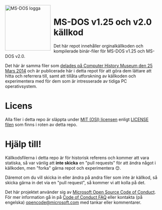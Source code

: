 <img width="150" height="150" align="left" style="float: left; margin: 0 10px 0 0;" alt="MS-DOS logga" src="https://github.com/Kapelu/MS-DOS/blob/main/.readmes/msdos-logo.png?raw=true">

# MS-DOS v1.25 och v2.0 källkod
Det här repot innehåller orginalkällkoden och kompilerade binär-filer för MS-DOS v1.25 och MS-DOS v2.0.

Det här är samma filer som [delades på Computer History Museum den 25 Mars 2014]( http://www.computerhistory.org/atchm/microsoft-ms-dos-early-source-code/) och är publicerade här i detta repot för att göra dem lättare att hitta och referrera till, samt att tillåta utforskning av källkoden och experimentera med för dem som är intresserade av tidiga PC operativsystem.

# Licens
Alla filer i detta repo är släppta under [MIT (OSI) licensen]( https://en.wikipedia.org/wiki/MIT_License) enligt [LICENSE filen](https://github.com/Microsoft/MS-DOS/blob/master/LICENSE.md) som finns i roten av detta repo.

# Hjälp till!
Källkodsfilerna i detta repo är för historisk referens och kommer att vara statiska, så var vänlig att **inte skicka** en "pull requests" för att ändra något i källkoden, men "forka" gärna repot och experimentera 😊.

Däremot om du vill skicka in eller ändra på andra filer som inte är källkod, så skicka gärna in det via en "pull request", så kommer vi att kolla på det.

Det här projektet använder sig av [Microsoft Open Source Code of Conduct](https://opensource.microsoft.com/codeofconduct/). För mer information gå in på [Code of Conduct FAQ](https://opensource.microsoft.com/codeofconduct/faq/) eller kontakta (på engelska) [opencode@microsoft.com](mailto:opencode@microsoft.com) med tankar eller kommentarer.
